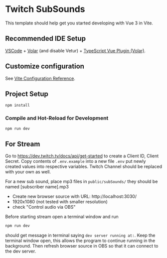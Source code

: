# Twitch SubSounds

This template should help get you started developing with Vue 3 in Vite.

## Recommended IDE Setup

[VSCode](https://code.visualstudio.com/) + [Volar](https://marketplace.visualstudio.com/items?itemName=Vue.volar) (and disable Vetur) + [TypeScript Vue Plugin (Volar)](https://marketplace.visualstudio.com/items?itemName=Vue.vscode-typescript-vue-plugin).

## Customize configuration

See [Vite Configuration Reference](https://vitejs.dev/config/).

## Project Setup

```sh
npm install
```

### Compile and Hot-Reload for Development

```sh
npm run dev
```

## For Stream

Go to https://dev.twitch.tv/docs/api/get-started to create a Client ID, Client Secret. Copy contents of `.env.example` into a new file `.env` put newly created values into respective variables. Twitch Channel should be replaced with your own as well.

For a new sub sound, place mp3 files in `public/subSounds/` they should be named [subscriber name].mp3

- Create new browser source with URL: http://localhost:3030/
- 1920x1080 (not tested with smaller resolution)
- check "Control audio via OBS"

Before starting stream open a terminal window and run

```sh
npm run dev
```

should get message in terminal saying `dev server running at:`. Keep the terminal window open, this allows the program to continue running in the background. Then refresh browser source in OBS so that it can connect to the dev server.


